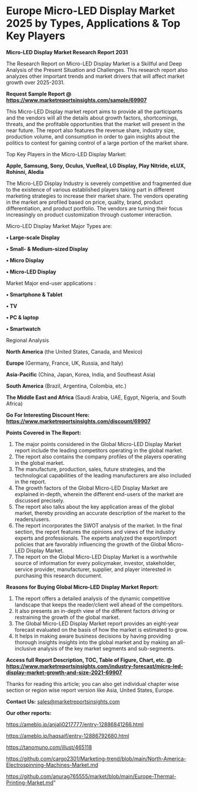 # Europe Micro-LED Display Market 2025 by Types, Applications & Top Key Players

<strong>Micro-LED Display Market Research Report 2031</strong>

The Research Report on Micro-LED Display Market is a Skillful and Deep Analysis of the Present Situation and Challenges. This research report also analyzes other important trends and market drivers that will affect market growth over 2025-2031.

<strong>Request Sample Report @ <a href=https://www.marketreportsinsights.com/sample/69907>https://www.marketreportsinsights.com/sample/69907</a></strong>

This Micro-LED Display market report aims to provide all the participants and the vendors will all the details about growth factors, shortcomings, threats, and the profitable opportunities that the market will present in the near future. The report also features the revenue share, industry size, production volume, and consumption in order to gain insights about the politics to contest for gaining control of a large portion of the market share.

Top Key Players in the Micro-LED Display Market:

<strong>Apple, Samsung, Sony, Oculus, VueReal, LG Display, Play Nitride, eLUX, Rohinni, Aledia</strong>

The Micro-LED Display Industry is severely competitive and fragmented due to the existence of various established players taking part in different marketing strategies to increase their market share. The vendors operating in the market are profiled based on price, quality, brand, product differentiation, and product portfolio. The vendors are turning their focus increasingly on product customization through customer interaction.

Micro-LED Display Market Major Types are:

<strong>• Large-scale Display

• Small- & Medium-sized Display

• Micro Display

• Micro-LED Display</strong>

Market Major end-user applications :

<strong>• Smartphone & Tablet

• TV

• PC & laptop

• Smartwatch</strong>

Regional Analysis

</u><strong><b>North America</b></strong> (the United States, Canada, and Mexico)

<strong><b>Europe </b></strong>(Germany, France, UK, Russia, and Italy)

<strong><b>Asia-Pacific</b></strong> (China, Japan, Korea, India, and Southeast Asia)

<strong><b>South America</b></strong> (Brazil, Argentina, Colombia, etc.)

<strong><b>The Middle East and Africa</b></strong> (Saudi Arabia, UAE, Egypt, Nigeria, and South Africa)

<strong>Go For Interesting Discount Here: <a href=https://www.marketreportsinsights.com/discount/69907>https://www.marketreportsinsights.com/discount/69907</a></strong>

<strong>Points Covered in The Report:</strong>
<ol>
  <li>The major points considered in the Global Micro-LED Display Market report include the leading competitors operating in the global market.</li>
  <li>The report also contains the company profiles of the players operating in the global market.</li>
  <li>The manufacture, production, sales, future strategies, and the technological capabilities of the leading manufacturers are also included in the report.</li>
  <li>The growth factors of the Global Micro-LED Display Market are explained in-depth, wherein the different end-users of the market are discussed precisely.</li>
  <li>The report also talks about the key application areas of the global market, thereby providing an accurate description of the market to the readers/users.</li>
  <li>The report incorporates the SWOT analysis of the market. In the final section, the report features the opinions and views of the industry experts and professionals. The experts analyzed the export/import policies that are favorably influencing the growth of the Global Micro-LED Display Market.</li>
  <li>The report on the Global Micro-LED Display Market is a worthwhile source of information for every policymaker, investor, stakeholder, service provider, manufacturer, supplier, and player interested in purchasing this research document.</li>
</ol>
<strong>Reasons for Buying Global Micro-LED Display Market Report:</strong>

<ol>
  <li>The report offers a detailed analysis of the dynamic competitive landscape that keeps the reader/client well ahead of the competitors.</li>
  <li>It also presents an in-depth view of the different factors driving or restraining the growth of the global market.</li>
  <li>The Global Micro-LED Display Market report provides an eight-year forecast evaluated on the basis of how the market is estimated to grow.</li>
  <li>It helps in making aware business decisions by having providing thorough insights insights into the global market and by making an all-inclusive analysis of the key market segments and sub-segments.</li>
</ol>
<strong>Access full Report Description, TOC, Table of Figure, Chart, etc. @ <a href=https://www.marketreportsinsights.com/industry-forecast/micro-led-display-market-growth-and-size-2021-69907>https://www.marketreportsinsights.com/industry-forecast/micro-led-display-market-growth-and-size-2021-69907</a></strong>


Thanks for reading this article; you can also get individual chapter wise section or region wise report version like Asia, United States, Europe.

<strong>Contact Us:</strong>
sales@marketreportsinsights.com

<strong>Our other reports:</strong>

<a href=https://ameblo.jp/anjali0217777/entry-12886841266.html>https://ameblo.jp/anjali0217777/entry-12886841266.html</a>

<a href=https://ameblo.jp/haqsaif/entry-12886792680.html>https://ameblo.jp/haqsaif/entry-12886792680.html</a>

<a href=https://tanomuno.com/illust/465118>https://tanomuno.com/illust/465118</a>

<a href=https://github.com/cargo2301/Marketing-trend/blob/main/North-America-Electrospinning-Machines-Market.md>https://github.com/cargo2301/Marketing-trend/blob/main/North-America-Electrospinning-Machines-Market.md</a>

<a href=https://github.com/anurag765555/market/blob/main/Europe-Thermal-Printing-Market.md>https://github.com/anurag765555/market/blob/main/Europe-Thermal-Printing-Market.md</a>"
